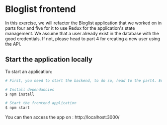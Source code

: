 # Bloglist frontend

In this exercise, we will refactor the Bloglist application that we worked on in parts four and five for it to use Redux for the application's state management. We assume that a user already exist in the database with the good credentials. If not, please head to part 4 for creating a new user using the API.

## Start the application locally

To start an application:

```bash
# First, you need to start the backend, to do so, head to the part4. Everything is explained in the README

# Install dependancies
$ npm install

# Start the frontend application
$ npm start
```

You can then access the app on : http://localhost:3000/